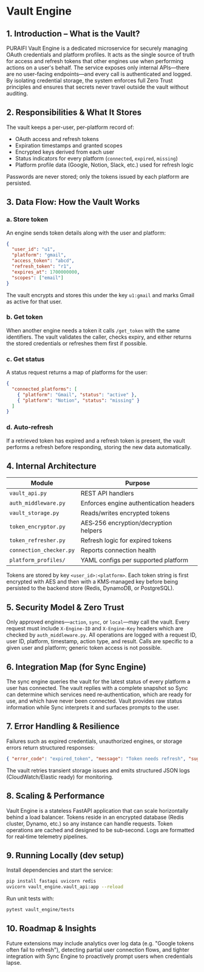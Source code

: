# Vault Engine

## 1. Introduction – What is the Vault?
PURAIFI Vault Engine is a dedicated microservice for securely managing OAuth credentials and platform profiles. It acts as the single source of truth for access and refresh tokens that other engines use when performing actions on a user's behalf. The service exposes only internal APIs—there are no user-facing endpoints—and every call is authenticated and logged. By isolating credential storage, the system enforces full Zero Trust principles and ensures that secrets never travel outside the vault without auditing.

## 2. Responsibilities & What It Stores
The vault keeps a per-user, per-platform record of:

- OAuth access and refresh tokens
- Expiration timestamps and granted scopes
- Encrypted keys derived from each user
- Status indicators for every platform (`connected`, `expired`, `missing`)
- Platform profile data (Google, Notion, Slack, etc.) used for refresh logic

Passwords are never stored; only the tokens issued by each platform are persisted.

## 3. Data Flow: How the Vault Works

### a. Store token
An engine sends token details along with the user and platform:

```json
{
  "user_id": "u1",
  "platform": "gmail",
  "access_token": "abcd",
  "refresh_token": "r1",
  "expires_at": 1700000000,
  "scopes": ["email"]
}
```
The vault encrypts and stores this under the key `u1:gmail` and marks Gmail as active for that user.

### b. Get token
When another engine needs a token it calls `/get_token` with the same identifiers. The vault validates the caller, checks expiry, and either returns the stored credentials or refreshes them first if possible.

### c. Get status
A status request returns a map of platforms for the user:

```json
{
  "connected_platforms": [
    { "platform": "Gmail", "status": "active" },
    { "platform": "Notion", "status": "missing" }
  ]
}
```

### d. Auto-refresh
If a retrieved token has expired and a refresh token is present, the vault performs a refresh before responding, storing the new data automatically.

## 4. Internal Architecture
| Module | Purpose |
| ------ | ------- |
| `vault_api.py` | REST API handlers |
| `auth_middleware.py` | Enforces engine authentication headers |
| `vault_storage.py` | Reads/writes encrypted tokens |
| `token_encryptor.py` | AES‑256 encryption/decryption helpers |
| `token_refresher.py` | Refresh logic for expired tokens |
| `connection_checker.py` | Reports connection health |
| `platform_profiles/` | YAML configs per supported platform |

Tokens are stored by key `<user_id>:<platform>`. Each token string is first encrypted with AES and then with a KMS‑managed key before being persisted to the backend store (Redis, DynamoDB, or PostgreSQL).

## 5. Security Model & Zero Trust
Only approved engines—`action`, `sync`, or `local`—may call the vault. Every request must include `X-Engine-ID` and `X-Engine-Key` headers which are checked by `auth_middleware.py`. All operations are logged with a request ID, user ID, platform, timestamp, action type, and result. Calls are specific to a given user and platform; generic token access is not possible.

## 6. Integration Map (for Sync Engine)
The sync engine queries the vault for the latest status of every platform a user has connected. The vault replies with a complete snapshot so Sync can determine which services need re‑authentication, which are ready for use, and which have never been connected. Vault provides raw status information while Sync interprets it and surfaces prompts to the user.

## 7. Error Handling & Resilience
Failures such as expired credentials, unauthorized engines, or storage errors return structured responses:

```json
{ "error_code": "expired_token", "message": "Token needs refresh", "suggested_action": "reauth" }
```
The vault retries transient storage issues and emits structured JSON logs (CloudWatch/Elastic ready) for monitoring.

## 8. Scaling & Performance
Vault Engine is a stateless FastAPI application that can scale horizontally behind a load balancer. Tokens reside in an encrypted database (Redis cluster, Dynamo, etc.) so any instance can handle requests. Token operations are cached and designed to be sub‑second. Logs are formatted for real‑time telemetry pipelines.

## 9. Running Locally (dev setup)
Install dependencies and start the service:

```bash
pip install fastapi uvicorn redis
uvicorn vault_engine.vault_api:app --reload
```

Run unit tests with:

```bash
pytest vault_engine/tests
```

## 10. Roadmap & Insights
Future extensions may include analytics over log data (e.g. "Google tokens often fail to refresh"), detecting partial user connection flows, and tighter integration with Sync Engine to proactively prompt users when credentials lapse.
